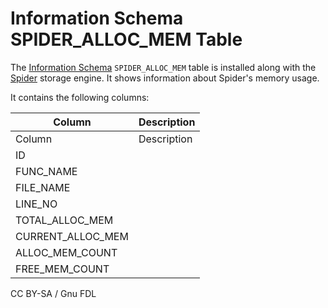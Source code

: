 # Information Schema SPIDER\_ALLOC\_MEM Table

The [Information Schema](../) `SPIDER_ALLOC_MEM` table is installed along with the [Spider](../../../../../storage-engines/spider/) storage engine. It shows information about Spider's memory usage.

It contains the following columns:

| Column              | Description |
| ------------------- | ----------- |
| Column              | Description |
| ID                  |             |
| FUNC\_NAME          |             |
| FILE\_NAME          |             |
| LINE\_NO            |             |
| TOTAL\_ALLOC\_MEM   |             |
| CURRENT\_ALLOC\_MEM |             |
| ALLOC\_MEM\_COUNT   |             |
| FREE\_MEM\_COUNT    |             |

CC BY-SA / Gnu FDL

